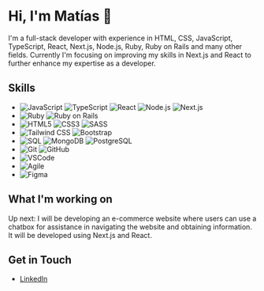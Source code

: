 # Hi, I'm Matías 👋

I'm a full-stack developer with experience in HTML, CSS, JavaScript, TypeScript, React, Next.js, Node.js, Ruby, Ruby on Rails and many other fields.
Currently I'm focusing on improving my skills in Next.js and React to further enhance my expertise as a developer.

## Skills
- ![JavaScript](https://img.shields.io/badge/-JavaScript-black?style=flat-square&logo=javascript) ![TypeScript](https://img.shields.io/badge/-TypeScript-3178C6?style=flat-square&logo=typescript&logoColor=white) ![React](https://img.shields.io/badge/-React-black?style=flat-square&logo=react) ![Node.js](https://img.shields.io/badge/-Node.js-black?style=flat-square&logo=Node.js) ![Next.js](https://img.shields.io/badge/-Next.js-000000?style=flat-square&logo=next.js)
- ![Ruby](https://img.shields.io/badge/-Ruby-CC342D?style=flat-square&logo=ruby&logoColor=white) ![Ruby on Rails](https://img.shields.io/badge/-Rails-CC0000?style=flat-square&logo=ruby-on-rails&logoColor=white)
- ![HTML5](https://img.shields.io/badge/-HTML5-E34F26?style=flat-square&logo=html5&logoColor=white) ![CSS3](https://img.shields.io/badge/-CSS3-1572B6?style=flat-square&logo=css3) ![SASS](https://img.shields.io/badge/-SASS-CC6699?style=flat-square&logo=sass&logoColor=white)
- ![Tailwind CSS](https://img.shields.io/badge/-Tailwind%20CSS-38B2AC?style=flat-square&logo=tailwind-css&logoColor=white) ![Bootstrap](https://img.shields.io/badge/-Bootstrap-563D7C?style=flat-square&logo=bootstrap)
- ![SQL](https://img.shields.io/badge/-SQL-336791?style=flat-square&logo=postgresql&logoColor=white) ![MongoDB](https://img.shields.io/badge/-MongoDB-black?style=flat-square&logo=mongodb) ![PostgreSQL](https://img.shields.io/badge/-PostgreSQL-336791?style=flat-square&logo=postgresql&logoColor=white)
- ![Git](https://img.shields.io/badge/-Git-black?style=flat-square&logo=git) ![GitHub](https://img.shields.io/badge/-GitHub-181717?style=flat-square&logo=github)
- ![VSCode](https://img.shields.io/badge/-VSCode-007ACC?style=flat-square&logo=visual-studio-code)
- ![Agile](https://img.shields.io/badge/-Agile-0e9e5f?style=flat-square&logo=white)
- ![Figma](https://img.shields.io/badge/-Figma-F24E1E?style=flat-square&logo=figma&logoColor=white)

## What I'm working on
Up next: I will be developing an e-commerce website where users can use a chatbox for assistance in navigating the website and obtaining information. It will be developed using Next.js and React.

## Get in Touch
- [LinkedIn](https://www.linkedin.com/in/mat%C3%ADas-roje-carrasco-2a2673273/)
